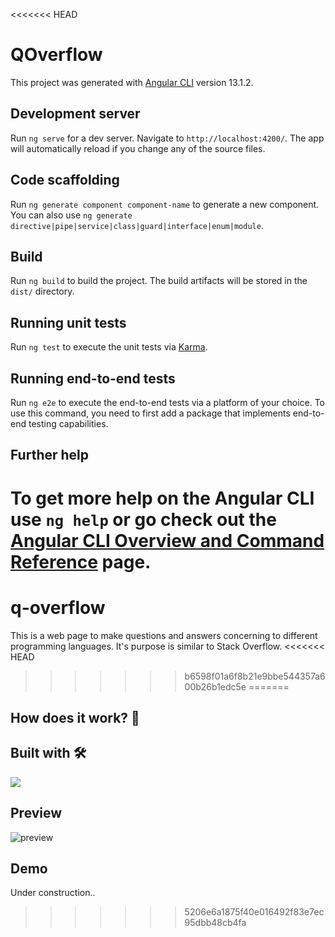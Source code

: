 <<<<<<< HEAD
# QOverflow

This project was generated with [Angular CLI](https://github.com/angular/angular-cli) version 13.1.2.

## Development server

Run `ng serve` for a dev server. Navigate to `http://localhost:4200/`. The app will automatically reload if you change any of the source files.

## Code scaffolding

Run `ng generate component component-name` to generate a new component. You can also use `ng generate directive|pipe|service|class|guard|interface|enum|module`.

## Build

Run `ng build` to build the project. The build artifacts will be stored in the `dist/` directory.

## Running unit tests

Run `ng test` to execute the unit tests via [Karma](https://karma-runner.github.io).

## Running end-to-end tests

Run `ng e2e` to execute the end-to-end tests via a platform of your choice. To use this command, you need to first add a package that implements end-to-end testing capabilities.

## Further help

To get more help on the Angular CLI use `ng help` or go check out the [Angular CLI Overview and Command Reference](https://angular.io/cli) page.
=======
# q-overflow
This is a web page to make questions and answers concerning to different programming languages. It's purpose is similar to Stack Overflow.
<<<<<<< HEAD
>>>>>>> b6598f01a6f8b21e9bbe544357a600b26b1edc5e
=======

## How does it work? 🚀



## Built with 🛠️
<img src="https://cdn.jsdelivr.net/gh/devicons/devicon/icons/angularjs/angularjs-original.svg" />


## Preview
![preview](/preview.png)

## Demo
Under construction..
>>>>>>> 5206e6a1875f40e016492f83e7ec95dbb48cb4fa
